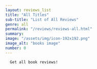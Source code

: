 ```yaml
---
layout: reviews_list
title: "All Titles"
sub-title: "List of All Reviews"
genre: all
permalink: "/reviews/reviews-all.html"
summary: 
image: "/assets/img/icon-192x192.png"
image_alt: "books image"
number: 0
---
```


	  Get all book reviews!
	  
	